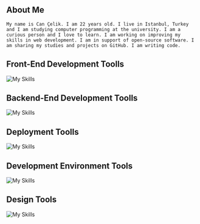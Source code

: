 <!-- <div style="display:flex;justify-content:right;padding:10px;"> -->
<!-- <a href="dark_readme.md"/> -->
<!-- <img src="https://raw.githubusercontent.com/Tarikul-Islam-Anik/Animated-Fluent-Emojis/master/Emojis/Travel%20and%20places/Full%20Moon%20Face.png" alt="Full Moon Face" width="40" height="40" /> -->
<!-- <a> -->
<!-- </div> -->

<!-- ![top-gif](./header.png) -->

<!-- about me -->
## About Me
```My name is Can Çelik. I am 22 years old. I live in Istanbul, Turkey and I am studying computer programming at the university. I am a curious person and I love to learn. I am working on improving my skills in web development. I am in support of open-source software. I am sharing my studies and projects on GitHub. I am writing code.```
<!-- skills -->
 ## Front-End Development Toolls
![My Skills](https://skillicons.dev/icons?i=js,html,css,react,vue,vite,redux,bootstrap,sass,styledcomponents,emotion)
 ## Backend-End Development Toolls
  ![My Skills](https://skillicons.dev/icons?i=nodejs,express,firebase,mongodb,redis,graphql)
 ## Deployment Toolls
 ![My Skills](https://skillicons.dev/icons?i=vercel,heroku,netlify)
## Development Environment Tools
![My Skills](https://skillicons.dev/icons?i=vscode,atom,webpack,git,github)
## Design Tools
![My Skills](https://skillicons.dev/icons?i=figma,blender,ai,pr,ps,xd,ae)

<!-- <img src="https://quotes-github-readme.vercel.app/api?type=horizontal&theme=light"/> -->

<!-- ## GitHub Stats -->
<!-- git status -->
<!-- ![Anurag's GitHub stats](https://github-readme-stats.vercel.app/api?username=can101&theme=light) -->

<!-- ## Top Langs -->
<!-- top alngs -->
<!-- ![Top Langs](https://github-readme-stats.vercel.app/api/top-langs/?username=can10&layout=compact&theme=light) -->
<!-- ## GitHub Profile Tropy -->
<!-- trophy -->
<!-- ![](https://github-profile-trophy.vercel.app/?username=can101&theme=light) -->
<!-- ## GitHub Streak -->
<!-- streak -->

<!-- ![GitHub Streak](https://streak-stats.demolab.com?user=can101&theme=light&border_radius=10) -->

<!-- ## Published Projects -->

<!-- juniornote.com -->
<!--  ## juniornote.com -->
 
<!-- <a href="https://juniornote.com/" style="width:45%; margin:5px;"> -->
<!-- <img src="./juniornote.png" width="50%" style="border-radius:10px;margin:5px 0px 0;"/> -->
<!-- </a> -->
 
<!--  > My blog web site -->
 
<!-- Wordle Clone -->
 
<!--  ## Wordle Clone -->
 
<!-- <a href="https://wordle-can-hero.netlify.app" style="width:45%; margin:5px;"> -->
<!-- <img src="./wordle.png" width="50%" style="border-radius:10px;margin:5px 0px 0;"/> -->
<!-- </a> -->
 
<!--   > Wordle video game -->
 
<!-- keyboard speed game -->
 
<!--   ## Keyboard Speed Game -->
 
<!-- <a href="https://keyboard-speed-game-cancelik.vercel.app/" style="width:45%; margin:5px;"> -->
<!-- <img src="./keyboardspeed.png" width="50%" style="border-radius:10px;margin:5px 0px 0;"/> -->
<!-- </a> -->
 
<!--   > Video game -->
 
<!-- game list -->
<!--   ## Game List -->
 
<!-- <a href="https://can101-games.herokuapp.com/" style="width:45%; margin:5px;"> -->
<!-- <img src="./gamelist.png" width="50%" style="border-radius:10px;margin:5px 0px 0;"/> -->
<!-- </a> -->
 
<!--  > Small game list -->
 
<!-- count down -->
<!--   ## Count Down -->
 
<!-- <a href="https://downcounter.netlify.app/" style="width:45%; margin:5px;"> -->
<!-- <img src="./counter.png" width="50%" style="border-radius:10px;margin:5px 0px 0;"/> -->
<!-- </a> -->
 
<!--   > Countdown example -->
 
<!-- Wall Clock -->
<!-- <a href="https://wallclock101.netlify.app/" style="width:45%; margin:5px;">  -->

<!--  ## Wall Clock   -->
 
<!--  <img src="./wallclock.png" width="50%" style="border-radius:10px;margin:5px 0px 0;"/> -->
<!-- </a> -->
 
<!--  > Wall clock example -->

<!-- ## Connect With Me -->
<!-- [![](https://img.shields.io/badge/Discord-7289DA?style=for-the-badge&logo=discord&logoColor=white)](https://discord.gg/Dz3sUFK5Ch) -->
<!-- [![](https://img.shields.io/badge/Instagram-E4405F?style=for-the-badge&logo=instagram&logoColor=white)](https://www.instagram.com/celikcan529/) -->
<!-- [![](https://img.shields.io/badge/LinkedIn-0077B5?style=for-the-badge&logo=linkedin&logoColor=white)](https://www.linkedin.com/in/can101/) -->
<!-- [![](https://img.shields.io/badge/Twitter-1DA1F2?style=for-the-badge&logo=twitter&logoColor=white)](https://twitter.com/Canelik24386471) -->
<!--  ![](https://img.shields.io/badge/GitHub-181717.svg?style=for-the-badge&logo=GitHub&logoColor=white) -->
